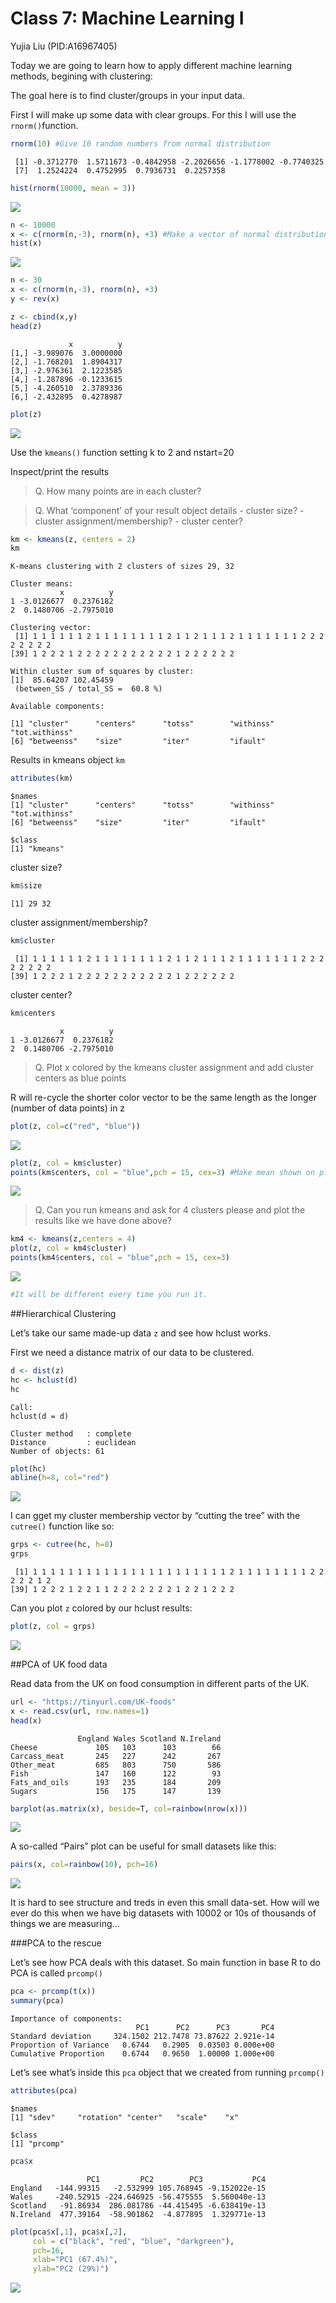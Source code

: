 # Class 7: Machine Learning I
Yujia Liu (PID:A16967405)

Today we are going to learn how to apply different machine learning
methods, begining with clustering:

The goal here is to find cluster/groups in your input data.

First I will make up some data with clear groups. For this I will use
the `rnorm()`function.

``` r
rnorm(10) #Give 10 random numbers from normal distribution 
```

     [1] -0.3712770  1.5711673 -0.4842958 -2.2026656 -1.1778002 -0.7740325
     [7]  1.2524224  0.4752995  0.7936731  0.2257358

``` r
hist(rnorm(10000, mean = 3))
```

![](Class-7--Machine-Learning-I_files/figure-commonmark/unnamed-chunk-2-1.png)

``` r
n <- 10000
x <- c(rnorm(n,-3), rnorm(n), +3) #Make a vector of normal distribution
hist(x)
```

![](Class-7--Machine-Learning-I_files/figure-commonmark/unnamed-chunk-3-1.png)

``` r
n <- 30
x <- c(rnorm(n,-3), rnorm(n), +3) 
y <- rev(x)

z <- cbind(x,y)
head(z)
```

                 x          y
    [1,] -3.989076  3.0000000
    [2,] -1.768201  1.8904317
    [3,] -2.976361  2.1223585
    [4,] -1.287896 -0.1233615
    [5,] -4.260510  2.3789336
    [6,] -2.432895  0.4278987

``` r
plot(z)
```

![](Class-7--Machine-Learning-I_files/figure-commonmark/unnamed-chunk-4-1.png)

Use the `kmeans()` function setting k to 2 and nstart=20

Inspect/print the results

> Q. How many points are in each cluster?

> Q. What ‘component’ of your result object details - cluster size? -
> cluster assignment/membership? - cluster center?

``` r
km <- kmeans(z, centers = 2)
km
```

    K-means clustering with 2 clusters of sizes 29, 32

    Cluster means:
               x          y
    1 -3.0126677  0.2376182
    2  0.1480706 -2.7975010

    Clustering vector:
     [1] 1 1 1 1 1 1 2 1 1 1 1 1 1 1 1 2 1 1 2 1 1 1 2 1 1 1 1 1 1 1 2 2 2 2 2 2 2 2
    [39] 1 2 2 2 1 2 2 2 2 2 2 2 2 2 2 2 1 2 2 2 2 2 2

    Within cluster sum of squares by cluster:
    [1]  85.64207 102.45459
     (between_SS / total_SS =  60.8 %)

    Available components:

    [1] "cluster"      "centers"      "totss"        "withinss"     "tot.withinss"
    [6] "betweenss"    "size"         "iter"         "ifault"      

Results in kmeans object `km`

``` r
attributes(km)
```

    $names
    [1] "cluster"      "centers"      "totss"        "withinss"     "tot.withinss"
    [6] "betweenss"    "size"         "iter"         "ifault"      

    $class
    [1] "kmeans"

cluster size?

``` r
km$size
```

    [1] 29 32

cluster assignment/membership?

``` r
km$cluster
```

     [1] 1 1 1 1 1 1 2 1 1 1 1 1 1 1 1 2 1 1 2 1 1 1 2 1 1 1 1 1 1 1 2 2 2 2 2 2 2 2
    [39] 1 2 2 2 1 2 2 2 2 2 2 2 2 2 2 2 1 2 2 2 2 2 2

cluster center?

``` r
km$centers
```

               x          y
    1 -3.0126677  0.2376182
    2  0.1480706 -2.7975010

> Q. Plot x colored by the kmeans cluster assignment and add cluster
> centers as blue points

R will re-cycle the shorter color vector to be the same length as the
longer (number of data points) in z

``` r
plot(z, col=c("red", "blue"))
```

![](Class-7--Machine-Learning-I_files/figure-commonmark/unnamed-chunk-10-1.png)

``` r
plot(z, col = km$cluster)
points(km$centers, col = "blue",pch = 15, cex=3) #Make mean shown on plot.
```

![](Class-7--Machine-Learning-I_files/figure-commonmark/unnamed-chunk-11-1.png)

> Q. Can you run kmeans and ask for 4 clusters please and plot the
> results like we have done above?

``` r
km4 <- kmeans(z,centers = 4)
plot(z, col = km4$cluster)
points(km4$centers, col = "blue",pch = 15, cex=3) 
```

![](Class-7--Machine-Learning-I_files/figure-commonmark/unnamed-chunk-12-1.png)

``` r
#It will be different every time you run it.
```

\##Hierarchical Clustering

Let’s take our same made-up data `z` and see how hclust works.

First we need a distance matrix of our data to be clustered.

``` r
d <- dist(z)
hc <- hclust(d)
hc
```


    Call:
    hclust(d = d)

    Cluster method   : complete 
    Distance         : euclidean 
    Number of objects: 61 

``` r
plot(hc)
abline(h=8, col="red")
```

![](Class-7--Machine-Learning-I_files/figure-commonmark/unnamed-chunk-14-1.png)

I can gget my cluster membership vector by “cutting the tree” with the
`cutree()` function like so:

``` r
grps <- cutree(hc, h=8)
grps
```

     [1] 1 1 1 1 1 1 1 1 1 1 1 1 1 1 1 1 1 1 1 1 1 1 2 1 1 1 1 1 1 1 1 2 2 2 2 2 1 2
    [39] 1 2 2 2 1 2 2 1 1 2 2 2 2 2 2 2 1 2 2 1 2 2 2

Can you plot `z` colored by our hclust results:

``` r
plot(z, col = grps)
```

![](Class-7--Machine-Learning-I_files/figure-commonmark/unnamed-chunk-16-1.png)

\##PCA of UK food data

Read data from the UK on food consumption in different parts of the UK.

``` r
url <- "https://tinyurl.com/UK-foods"
x <- read.csv(url, row.names=1)
head(x)
```

                   England Wales Scotland N.Ireland
    Cheese             105   103      103        66
    Carcass_meat       245   227      242       267
    Other_meat         685   803      750       586
    Fish               147   160      122        93
    Fats_and_oils      193   235      184       209
    Sugars             156   175      147       139

``` r
barplot(as.matrix(x), beside=T, col=rainbow(nrow(x)))
```

![](Class-7--Machine-Learning-I_files/figure-commonmark/unnamed-chunk-18-1.png)

A so-called “Pairs” plot can be useful for small datasets like this:

``` r
pairs(x, col=rainbow(10), pch=16)
```

![](Class-7--Machine-Learning-I_files/figure-commonmark/unnamed-chunk-19-1.png)

It is hard to see structure and treds in even this small data-set. How
will we ever do this when we have big datasets with 10002 or 10s of
thousands of things we are measuring…

\###PCA to the rescue

Let’s see how PCA deals with this dataset. So main function in base R to
do PCA is called `prcomp()`

``` r
pca <- prcomp(t(x))
summary(pca)
```

    Importance of components:
                                PC1      PC2      PC3       PC4
    Standard deviation     324.1502 212.7478 73.87622 2.921e-14
    Proportion of Variance   0.6744   0.2905  0.03503 0.000e+00
    Cumulative Proportion    0.6744   0.9650  1.00000 1.000e+00

Let’s see what’s inside this `pca` object that we created from running
`prcomp()`

``` r
attributes(pca)
```

    $names
    [1] "sdev"     "rotation" "center"   "scale"    "x"       

    $class
    [1] "prcomp"

``` r
pca$x
```

                     PC1         PC2        PC3           PC4
    England   -144.99315   -2.532999 105.768945 -9.152022e-15
    Wales     -240.52915 -224.646925 -56.475555  5.560040e-13
    Scotland   -91.86934  286.081786 -44.415495 -6.638419e-13
    N.Ireland  477.39164  -58.901862  -4.877895  1.329771e-13

``` r
plot(pca$x[,1], pca$x[,2], 
     col = c("black", "red", "blue", "darkgreen"), 
     pch=16,
     xlab="PC1 (67.4%)", 
     ylab="PC2 (29%)")
```

![](Class-7--Machine-Learning-I_files/figure-commonmark/unnamed-chunk-23-1.png)
